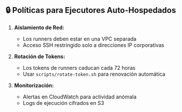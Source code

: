 ## 🔒 Políticas para Ejecutores Auto-Hospedados

1. **Aislamiento de Red:**
   - Los runners deben estar en una VPC separada
   - Acceso SSH restringido solo a direcciones IP corporativas

2. **Rotación de Tokens:**
   - Los tokens de runners caducan cada 72 horas
   - Usar `scripts/rotate-token.sh` para renovación automática

3. **Monitorización:**
   - Alertas en CloudWatch para actividad anómala
   - Logs de ejecución cifrados en S3